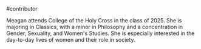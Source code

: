 #contributor

Meagan attends College of the Holy Cross in the class of 2025. She is majoring in Classics, with a minor in Philosophy and a concentration in Gender, Sexuality, and Women's Studies. She is especially interested in the day-to-day lives of women and their role in society.
